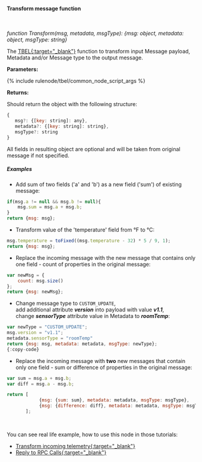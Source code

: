 #### Transform message function

<div class="divider"></div>
<br/>

*function Transform(msg, metadata, msgType): {msg: object, metadata: object, msgType: string}*

The [TBEL{:target="_blank"}](${siteBaseUrl}/docs/user-guide/tbel/) function to transform input Message payload, Metadata and/or Message type to the output message.  

**Parameters:**

{% include rulenode/tbel/common_node_script_args %}

**Returns:**

Should return the object with the following structure:

```javascript
{ 
   msg?: {[key: string]: any},
   metadata?: {[key: string]: string},
   msgType?: string
}
```

All fields in resulting object are optional and will be taken from original message if not specified.

<div class="divider"></div>

##### Examples

* Add sum of two fields ('a' and 'b') as a new field ('sum') of existing message:

```javascript
if(msg.a != null && msg.b != null){
    msg.sum = msg.a + msg.b;
}
return {msg: msg};
```

* Transform value of the 'temperature' field from °F to °C:

```javascript
msg.temperature = toFixed((msg.temperature - 32) * 5 / 9, 1);
return {msg: msg};
```

* Replace the incoming message with the new message that contains only one field - count of properties in the original message:

```javascript
var newMsg = {
    count: msg.size()
};
return {msg: newMsg};
```

<ul>
  <li>Change message type to <code>CUSTOM_UPDATE</code>,<br/>add additional attribute <strong><em>version</em></strong> into payload with value <strong><em>v1.1</em></strong>,<br/>change <strong><em>sensorType</em></strong> attribute value in Metadata to <strong><em>roomTemp</em></strong>:</li>
</ul>

```javascript
var newType = "CUSTOM_UPDATE";
msg.version = "v1.1";
metadata.sensorType = "roomTemp"
return {msg: msg, metadata: metadata, msgType: newType};
{:copy-code}
```

* Replace the incoming message with **two** new messages that contain only one field - sum or difference of properties in the original message:

```javascript
var sum = msg.a + msg.b;
var diff = msg.a - msg.b;

return [
            {msg: {sum: sum}, metadata: metadata, msgType: msgType},
            {msg: {difference: diff}, metadata: metadata, msgType: msgType}
       ];
```

<br>

You can see real life example, how to use this node in those tutorials:

- [Transform incoming telemetry{:target="_blank"}](${siteBaseUrl}/docs/user-guide/rule-engine-2-0/tutorials/transform-incoming-telemetry/)
- [Reply to RPC Calls{:target="_blank"}](${siteBaseUrl}/docs/user-guide/rule-engine-2-0/tutorials/rpc-reply-tutorial#add-transform-script-node)

<br>
<br>
